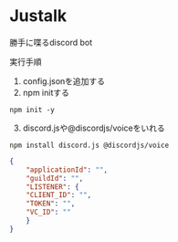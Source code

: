 # Justalk
勝手に喋るdiscord bot</br>

実行手順
1. config.jsonを追加する
2. npm initする
```
npm init -y
```
3. discord.jsや@discordjs/voiceをいれる
```
npm install discord.js @discordjs/voice
```
```json
{
    "applicationId": "",
    "guildId": "",
    "LISTENER": {
    "CLIENT_ID": "",
    "TOKEN": "",
    "VC_ID": ""
    }
}
```